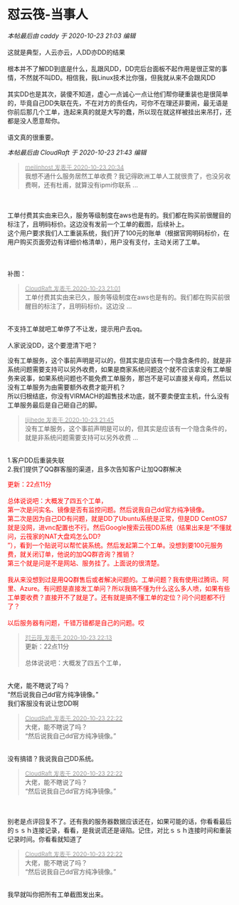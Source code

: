 # 怼云筏-当事人


<i class="pstatus"> 本帖最后由 caddy 于 2020-10-23 21:03 编辑 </i><br />
<br />
这就是典型，人云亦云，人DD亦DD的结果<br />
<br />
根本并不了解DD到底是什么，乱跟风DD，DD完后台面板不起作用是很正常的事情，不然就不叫DD。相信我，我Linux技术比你强，但我就从来不会跟风DD<br />
<br />
其实DD也是其次，装傻不知道，虚心一点诚心一点让他们帮你硬重装也是很简单的，毕竟自己DD失联在先，不在对方的责任内，可你不在理还非要闹，最无语是你前后那几个工单，连起来真的就是大写的蠢，所以现在就这样被挂出来吊打，还都是没人愿意帮你。<br />
<br />
语文真的很重要。<img src="static/image/smiley/default/sweat.gif" smilieid="10" border="0" alt="" /> 

<i class="pstatus"> 本帖最后由 CloudRaft 于 2020-10-23 21:43 编辑 </i><br />
<div class="quote"><blockquote><font size="2"><a href="https://www.hostloc.com/forum.php?mod=redirect&amp;goto=findpost&amp;pid=9343087&amp;ptid=757735" target="_blank"><font color="#999999">meilinhost 发表于 2020-10-23 20:34</font></a></font><br />
我想不通什么服务居然工单收费？我记得欧洲工单人工就很贵了，也没另收费啊，还有杜甫，就算没有ipmi你联系 ...</blockquote></div><br />
<br />
工单付费其实由来已久，服务等级制度在aws也是有的。我们都在购买前很醒目的标注了，且明码标价。这边没有发前一个工单的截图，后续补上。<br />
这个用户要求我们人工重装系统，我们开了100元的账单（根据官网明码标价，在用户购买页面旁边有详细价格清单），用户没有支付，主动关闭了工单。<br />
<br />
<br />
<br />
补图：<br />
<img id="aimg_irzVO" onclick="zoom(this, this.src, 0, 0, 0)" class="zoom" src="https://iuimg.com/images/2020/10/23/iH23.png" onmouseover="img_onmouseoverfunc(this)" onload="thumbImg(this)" border="0" alt="" />

<div class="quote"><blockquote><font size="2"><a href="https://www.hostloc.com/forum.php?mod=redirect&amp;goto=findpost&amp;pid=9343205&amp;ptid=757735" target="_blank"><font color="#999999">CloudRaft 发表于 2020-10-23 21:01</font></a></font><br />
工单付费其实由来已久，服务等级制度在aws也是有的。我们都在购买前很醒目的标注了，且明码标价。这边没 ...</blockquote></div><br />
不支持工单就吧工单停了不让发，提示用户去qq。<br />
<br />
人家说没DD，这个要澄清下吧？

没有工单服务，这个事前声明是可以的，但其实是应该有一个隐含条件的，就是非系统问题需要支持可以另外收费，如果是商家系统问题这个就不应该拿没有工单服务来说事，如果系统问题也不能免费工单服务，那岂不是可以直接关母鸡，然后以没有工单服务为由需要额外收费才能开机？<br />
所以归根结底，你没有VIRMACH的超售技术功底，就不要卖便宜主机，什么没有工单服务最后是自己砸自己的脚。

<div class="quote"><blockquote><font size="2"><a href="https://www.hostloc.com/forum.php?mod=redirect&amp;goto=findpost&amp;pid=9343488&amp;ptid=757735" target="_blank"><font color="#999999">lijihede 发表于 2020-10-23 21:45</font></a></font><br />
没有工单服务，这个事前声明是可以的，但其实是应该有一个隐含条件的，就是非系统问题需要支持可以另外收费 ...</blockquote></div><br />
1.客户DD后重装失联<br />
2.我们提供了QQ群客服的渠道，且多次告知客户让加QQ群解决

<font color="Red">更新：22点11分<br />
<br />
总体说说吧：大概发了四五个工单，<br />
第一次是问实名、镜像是否有监控问题。然后说我自己dd官方纯净镜像。<br />
第二次是因为自己DD有问题，就是DD了Ubuntu系统是正常，但是DD CentOS7就是没网，进vnc配置也不行。然后Google搜索云筏DD系统（结果出来是“不懂就问，云筏家的NAT大盘鸡怎么DD?<br />
”），看到一个贴说可以帮忙装系统。然后发起第二个工单。没想到要100元服务费，就关闭订单，他说的加QQ群咨询？推销？<br />
第三个就是问是不是网站、服务挂了。上面说的很清楚。<br />
<br />
我从来没想到过是用QQ群售后或者解决问题的。工单问题？我有使用过腾讯、阿里、Azure。有问题是直接发工单问？所以我搞不懂为什么这么多人喷，如果有些工单要收费？直接开不了就是了。还有就是搞不懂工单的定位？问个问题都不行了？<br />
<br />
以后服务器有问题，千错万错都是自己的问题。哎<strong></strong></font>

<div class="quote"><blockquote><font size="2"><a href="https://www.hostloc.com/forum.php?mod=redirect&amp;goto=findpost&amp;pid=9343611&amp;ptid=757735" target="_blank"><font color="#999999">怼云筏 发表于 2020-10-23 22:13</font></a></font><br />
更新：22点11分<br />
<br />
总体说说吧：大概发了四五个工单，</blockquote></div><br />
大佬，能不瞎说了吗？<br />
“然后说我自己dd官方纯净镜像。”<br />
<img id="aimg_DwC1L" onclick="zoom(this, this.src, 0, 0, 0)" class="zoom" src="https://iuimg.com/images/2020/10/23/ipgi.png" onmouseover="img_onmouseoverfunc(this)" onload="thumbImg(this)" border="0" alt="" /><br />
我们客服没有说让您DD啊

<div class="quote"><blockquote><font size="2"><a href="https://www.hostloc.com/forum.php?mod=redirect&amp;goto=findpost&amp;pid=9343647&amp;ptid=757735" target="_blank"><font color="#999999">CloudRaft 发表于 2020-10-23 22:22</font></a></font><br />
大佬，能不瞎说了吗？<br />
“然后说我自己dd官方纯净镜像。”</blockquote></div><br />
没有搞错？我说我自己DD系统。

<div class="quote"><blockquote><font size="2"><a href="https://www.hostloc.com/forum.php?mod=redirect&amp;goto=findpost&amp;pid=9343647&amp;ptid=757735" target="_blank"><font color="#999999">CloudRaft 发表于 2020-10-23 22:22</font></a></font><br />
大佬，能不瞎说了吗？<br />
“然后说我自己dd官方纯净镜像。”</blockquote></div><br />
<br />
别老是点评回复不了。还有我的服务器数据应该还在，如果可能的话，你看看最后的ｓｓｈ连接记录，看看，是我说谎还是诬陷。记住，对比ｓｓｈ连接时间和重装记录时间。你看看就知道了

<div class="quote"><blockquote><font size="2"><a href="https://www.hostloc.com/forum.php?mod=redirect&amp;goto=findpost&amp;pid=9343647&amp;ptid=757735" target="_blank"><font color="#999999">CloudRaft 发表于 2020-10-23 22:22</font></a></font><br />
大佬，能不瞎说了吗？<br />
“然后说我自己dd官方纯净镜像。”</blockquote></div><br />
我早就叫你把所有工单截图发出来。
